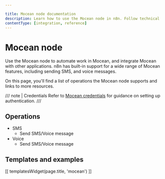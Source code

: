 ```yaml
---

title: Mocean node documentation
description: Learn how to use the Mocean node in n8n. Follow technical documentation to integrate Mocean node into your workflows.
contentType: [integration, reference]
---
```


# Mocean node

Use the Mocean node to automate work in Mocean, and integrate Mocean with other applications. n8n has built-in support for a wide range of Mocean features, including sending SMS, and voice messages. 

On this page, you'll find a list of operations the Mocean node supports and links to more resources.

/// note | Credentials
Refer to [Mocean credentials](/integrations/builtin/credentials/mocean.md) for guidance on setting up authentication. 
///

## Operations

* SMS
    * Send SMS/Voice message
* Voice
    * Send SMS/Voice message

## Templates and examples

<!-- see https://www.notion.so/n8n/Pull-in-templates-for-the-integrations-pages-37c716837b804d30a33b47475f6e3780 -->
[[ templatesWidget(page.title, 'mocean') ]]
